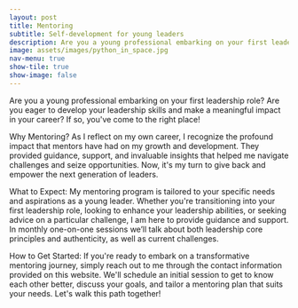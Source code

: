 ```yaml
---
layout: post
title: Mentoring
subtitle: Self-development for young leaders
description: Are you a young professional embarking on your first leadership role? You've come to the right place!
image: assets/images/python_in_space.jpg
nav-menu: true
show-tile: true
show-image: false
---
```


Are you a young professional embarking on your first leadership role? Are you eager to develop your leadership skills and make a meaningful impact in your career? If so, you've come to the right place!

Why Mentoring?
As I reflect on my own career, I recognize the profound impact that mentors have had on my growth and development. They provided guidance, support, and invaluable insights that helped me navigate challenges and seize opportunities. Now, it's my turn to give back and empower the next generation of leaders.

What to Expect:
My mentoring program is tailored to your specific needs and aspirations as a young leader. Whether you're transitioning into your first leadership role, looking to enhance your leadership abilities, or seeking advice on a particular challenge, I am here to provide guidance and support. In monthly one-on-one sessions we’ll talk about both leadership core principles and authenticity, as well as current challenges. 

How to Get Started:
If you're ready to embark on a transformative mentoring journey, simply reach out to me through the contact information provided on this website. We'll schedule an initial session to get to know each other better, discuss your goals, and tailor a mentoring plan that suits your needs.
Let's walk this path together!

